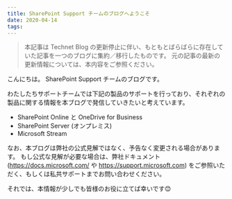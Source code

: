 ```yaml
---
title: SharePoint Support チームのブログへようこそ
date: 2020-04-14
tags:
---
```


> 本記事は Technet Blog の更新停止に伴い、もともとばらばらに存在していた記事を一つのブログに集約／移行したものです。
> 元の記事の最新の更新情報については、本内容をご参照ください。

こんにちは。
SharePoint Support チームのブログです。

わたしたちサポートチームでは下記の製品のサポートを行っており、それぞれの製品に関する情報を本ブログで発信していきたいと考えています。

  - SharePoint Online と OneDrive for Business
  - SharePoint Server (オンプレミス)
  - Microsoft Stream

なお、本ブログは弊社の公式見解ではなく、予告なく変更される場合があります。
もし公式な見解が必要な場合は、弊社ドキュメント (https://docs.microsoft.com/ や https://support.microsoft.com) をご参照いただく、もしくは私共サポートまでお問い合わせください。

それでは、本情報が少しでも皆様のお役に立てば幸いです😊